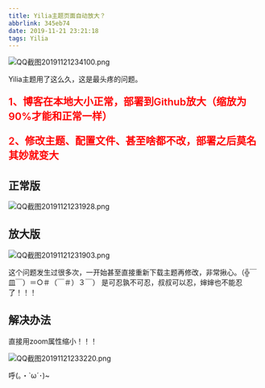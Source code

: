 ```yaml
---
title: Yilia主题页面自动放大？
abbrlink: 345eb74
date: 2019-11-21 23:21:18
tags: Yilia
---
```


![QQ截图20191121234100.png](https://cdn.anyway1314.cn/imageQQ截图20191121234100.png-title)

Yilia主题用了这么久，这是最头疼的问题。

<!-- more -->

<p style = "font-size:20px;color:red;font-weight:600">1、博客在本地大小正常，部署到Github放大（缩放为90%才能和正常一样）</p>
<p style = "font-size:20px;color:red;font-weight:600">2、修改主题、配置文件、甚至啥都不改，部署之后莫名其妙就变大</p>
  
## 正常版

![QQ截图20191121231928.png](https://cdn.anyway1314.cn/imageQQ截图20191121231928.png)

## 放大版

![QQ截图20191121231903.png](https://cdn.anyway1314.cn/imageQQ截图20191121231903.png)

这个问题发生过很多次，一开始甚至直接重新下载主题再修改，非常揪心。（╬￣皿￣）＝○＃（￣＃）３￣） 
是可忍孰不可忍，叔叔可以忍，婶婶也不能忍了！！！
## 解决办法
直接用zoom属性缩小！！！

![QQ截图20191121233220.png](https://cdn.anyway1314.cn/imageQQ截图20191121233220.png)

呼(｡・`ω´･)~